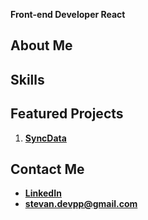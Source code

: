 **Front-end Developer React**

## About Me

## Skills

## Featured Projects

1. **[SyncData](https://github.com/Stv-devl/SyncData)**

## Contact Me
- **[LinkedIn](https://www.linkedin.com/in/stevan-l-793141128/)**
- **[stevan.devpp@gmail.com](mailto:stevan.devpp@gmail.com)**
